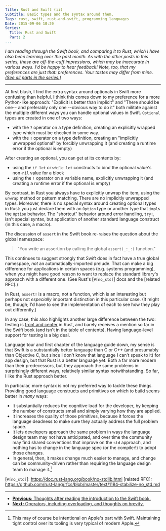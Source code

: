 ```yaml
---
Title: Rust and Swift (ii)
Subtitle: Basic types and the syntax around them.
Tags: rust, swift, rust-and-swift, programming languages
Date: 2015-09-06 10:20
Series:
  Title: Rust and Swift
  Part: 2
...
```


<i class="editorial">I am reading through the Swift book, and comparing it to Rust, which I have also been learning over the past month. As with the other posts in this series, these are off-the-cuff impressions, which may be inaccurate in various ways. I'd be happy to hear feedback! Note, too, that my preferences are just that: preferences. Your tastes may differ from mine. [(See all parts in the series.)][series]</i>

[series]: /rust-and-swift.html

---

At first blush, I find the extra syntax around optionals in Swift more confusing than helpful. I think this comes down to my preference for a more Python-like approach: "Explicit is better than implicit" and "There should be one-- and preferably only one --obvious way to do it" both militate against the multiple different ways you can handle optional values in Swift. `Optional` types are created in one of two ways:

- with the `?` operator on a type definition, creating an explicitly wrapped type which must be checked in some way.
- with the `!` operator on a type definition, creating an "implicitly unwrapped optional" by forcibly unwrapping it (and creating a runtime error if the optional is empty)

After creating an optional, you can get at its contents by:

- using the `if let` or `while let` constructs to bind the optional value's non-`nil` value for a block
- using the `!` operator on a variable name, explicitly unwrapping it (and creating a runtime error if the optional is empty)

By contrast, in Rust you always have to explicitly unwrap the item, using the `unwrap` method or pattern matching. There are no implicitly unwrapped types. Moreover, there is no special syntax around creating optional types in Rust: you just declare them with an `Option` type or another type that `impl`s the `Option` behavior. The "shortcut" behavior around error handling, `try!`, isn't special syntax, but application of another standard language construct (in this case, a macro).

The discussion of `assert` in the Swift book re-raises the question about the global namespace:

> "You write an assertion by calling the global `assert(_:_:)` function."

This continues to suggest strongly that Swift does in fact have a true global namespace, *not* an automatically-imported prelude. That can make a big difference for applications in certain spaces (e.g. systems programming), when you might have good reason to want to replace the standard library's approach with a different one. (See Rust's [`#[no_std]`] docs and the [related RFC].)

In Rust, `assert!` is a macro, not a function, which is an interesting but perhaps not *especially* important distinction in this particular case. (It might be, though; I'd have to see the implementation of each to see how they play out differently.)

In any case, this also highlights another large difference between the two: testing is [front and center][rust-tests] in Rust, and barely receives a mention so far in the Swift book (and isn't in the table of contents). Having language-level support for testing is a big deal.

Language tour and first chapter of the language guide down, my sense is that Swift is a substantially better language than C or C++ (and presumably than Objective C, but since I don't know that language I can't speak to it) for app design, but that Rust is a better language yet. Both a far more modern than their predecessors, but they approach the same problems in surprisingly different ways, relatively similar syntax notwithstanding. So far, I like the Rust approach better.

In particular, more syntax is not my preferred way to tackle these things.
Providing good language constructs and primitives on which to build seems better in *many* ways:

- It substantially reduces the cognitive load for the developer, by keeping the number of constructs small and simply varying how they are applied.
- It increases the quality of those primitives, because it forces the language deadness to make sure they actually address the full problem space.
- It lets developers approach the same problem in ways the language design team may not have anticipated, and over time the community may find shared conventions that improve on the `std` approach, and nothing has to change in the language spec (or the compiler!) to adopt those changes.
- In general, then, it makes change much easier to manage, and change can be community-driven rather than requiring the language design team to manage it.[^1]

[rust-tests]: https://doc.rust-lang.org/stable/book/testing.html
[`#[no_std]`]: https://doc.rust-lang.org/book/no-stdlib.html
[related RFC]: https://github.com/rust-lang/rfcs/blob/master/text/1184-stabilize-no_std.md


---


- [**Previous:** Thoughts after reading the introduction to the Swift book.][1]
- [**Next:** Operators, including overloading, and thoughts on brevity.][3]


[1]: http://www.chriskrycho.com/2015/rust-and-swift-i.html
[3]: http://www.chriskrycho.com/2015/rust-and-swift-iii.html



[^1]: This may of course be intentional on Apple's part with Swift. Maintaining tight control over its tooling is very typical of modern Apple.
